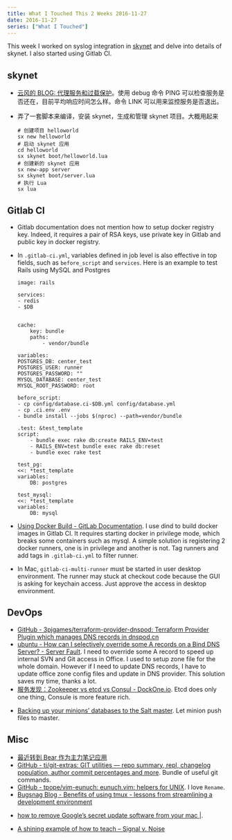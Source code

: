 ```yaml
---
title: What I Touched This 2 Weeks 2016-11-27
date: 2016-11-27
series: ["What I Touched"]
---
```


This week I worked on syslog integration in [skynet][1] and delve into details of skynet. I also started using Gitlab CI.

<!--more-->

## skynet

- [云风的 BLOG: 代理服务和过载保护][2]。使用 debug 命令 PING 可以检查服务是否还在，目前平均响应时间怎么样。命令 LINK 可以用来监控服务是否退出。
* 弄了一套脚本来编译，安装 skynet，生成和管理  skynet 项目。大概用起来

    ```
    # 创建项目 helloworld
    sx new helloworld
    # 启动 skynet 应用
    cd helloworld
    sx skynet boot/helloworld.lua
    # 创建新的 skynet 应用
    sx new-app server
    sx skynet boot/server.lua
    # 执行 Lua
    sx lua
    ```

## Gitlab CI

*   Gitlab documentation does not mention how to setup docker registry key. Indeed, it requires a pair of RSA keys, use private key in Gitlab and public key in docker registry.
*   In `.gitlab-ci.yml`, variables defined in job level is also effective in top fields, such as `before_script` and `services`. Here is an example to test Rails using MySQL and Postgres
    
        image: rails
        
        services:
        - redis
        - $DB
        
            
        cache:
            key: bundle
            paths:
                - vendor/bundle
        
        variables:
        POSTGRES_DB: center_test
        POSTGRES_USER: runner
        POSTGRES_PASSWORD: ""
        MYSQL_DATABASE: center_test
        MYSQL_ROOT_PASSWORD: root
        
        before_script:
        - cp config/database.ci-$DB.yml config/database.yml
        - cp .ci.env .env
        - bundle install --jobs $(nproc) --path=vendor/bundle
        
        .test: &test_template
        script:
            - bundle exec rake db:create RAILS_ENV=test
            - RAILS_ENV=test bundle exec rake db:reset
            - bundle exec rake test
        
        test_pg:
        <<: *test_template
        variables:
            DB: postgres
        
        test_mysql:
        <<: *test_template
        variables:
            DB: mysql

-   [Using Docker Build - GitLab Documentation][3]. I use dind to build docker images in Gitlab CI. It requires starting docker in privilege mode, which breaks some containers such as mysql. A simple solution is registering 2 docker runners, one is in privilege and another is not. Tag runners and add tags in `.gitlab-ci.yml` to filter runner.
*   In Mac, `gitlab-ci-multi-runner` must be started in user desktop environment. The runner may stuck at checkout code because the GUI is asking for keychain access. Just approve the access in desktop environment.

## DevOps
* [GitHub - 3pjgames/terraform-provider-dnspod: Terraform Provider Plugin which manages DNS records in dnspod.cn][4]
* [ubuntu - How can I selectively override some A records on a Bind DNS Server? - Server Fault][5]. I need to override some A record to speed up internal SVN and Git access in Office. I used to setup zone file for the whole domain. However if I need to update DNS records, I have to update office zone config files and update in DNS provider. This solution saves my time, thanks a lot.
* [服务发现：Zookeeper vs etcd vs Consul  - DockOne.io][6]. Etcd does only one thing, Consule is more feature rich.
- [Backing up your minions’ databases to the Salt master][7]. Let minion push files to master.

## Misc
* [最近转到 Bear 作为主力笔记应用][8]
* [GitHub - tj/git-extras: GIT utilities — repo summary, repl, changelog population, author commit percentages and more][9]. Bundle of useful git commands.
* [GitHub - tpope/vim-eunuch: eunuch.vim: helpers for UNIX][10]. I love `Rename`.
* [Bugsnag Blog - Benefits of using tmux - lessons from streamlining a development environment][11]
- [how to remove Google’s secret update software from your mac |][12].
* [A shining example of how to teach – Signal v. Noise][13]

[1]:	https://github.com/cloudwu/skynet
[2]:	http://blog.codingnow.com/2016/05/skynet_proxy.html
[3]:	https://docs.gitlab.com/ce/ci/docker/using_docker_build.html
[4]:	https://github.com/3pjgames/terraform-provider-dnspod
[5]:	http://serverfault.com/questions/615641/how-can-i-selectively-override-some-a-records-on-a-bind-dns-server/615684
[6]:	http://dockone.io/article/667
[7]:	http://www.afewmorelines.com/backing-up-your-minions-databases-to-the-salt-master/
[8]:	https://medium.com/@doitian/bear-%E6%8E%A5%E8%BF%91%E6%88%91%E5%BF%83%E7%9B%AE%E4%B8%AD%E5%AE%8C%E7%BE%8E%E7%9A%84%E7%AC%94%E8%AE%B0%E5%BA%94%E7%94%A8-27c511af778c#.tdynedo3q
[9]:	https://github.com/tj/git-extras
[10]:	https://github.com/tpope/vim-eunuch
[11]:	https://blog.bugsnag.com/benefits-of-using-tmux/
[12]:	http://applehelpwriter.com/2014/07/13/how-to-remove-googles-secret-update-software-from-your-mac/
[13]:	https://m.signalvnoise.com/a-shining-example-of-how-to-teach-91b718009b33#.mtftvl7ku

